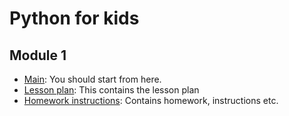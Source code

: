 # Python for kids 

## Module 1 
* [Main](module-01/README.md): You should start from here. 
* [Lesson plan](lesson-plan/READ.md): This contains the lesson plan 
* [Homework instructions](module-01/hw.md): Contains homework, instructions etc. 